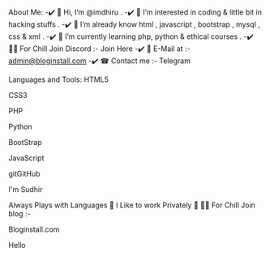 About Me:
-✔️ 👋 Hi, I’m @imdhiru .
-✔️ 👀 I’m interested in coding & little bit in hacking stuffs .
-✔️ 🤠 I’m already know html , javascript , bootstrap , mysql , css & xml .
-✔️ 📝 I’m currently learning php, python & ethical courses .
-✔️ 🤹‍♂️ For Chill Join Discord :- Join Here
-✔️ 📧 E-Mail at :- admin@bloginstall.com
-✔️ ☎ Contact me :- Telegram

Languages and Tools:
HTML5

CSS3

PHP

Python

BootStrap

JavaScript

gitGitHub

<!---
imdhiru/imdhiru is a ✨ special ✨ repository because its `README.md` (this file) appears on your GitHub profile.
You can click the Preview link to take a look at your changes.
--->

  I'm Sudhir

Always Plays with Languages 🐍
I Like to work Privately 🔏
🤹‍♂️ For Chill Join blog :- 
              

Bloginstall.com


Hello







